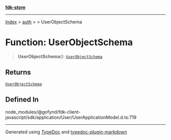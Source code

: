 [**fdk-store**](../../../README.md)
***

[Index](../../../API.md) > [auth](../../README.md) > [<internal>](../README.md) > UserObjectSchema

# Function: UserObjectSchema

> **UserObjectSchema**(): [`UserObjectSchema`](../type-aliases/type-alias.UserObjectSchema.md)

## Returns

[`UserObjectSchema`](../type-aliases/type-alias.UserObjectSchema.md)

## Defined In

node\_modules/@gofynd/fdk-client-javascript/sdk/application/User/UserApplicationModel.d.ts:719

***
Generated using [TypeDoc](https://typedoc.org/) and [typedoc-plugin-markdown](https://www.npmjs.com/package/typedoc-plugin-markdown)

